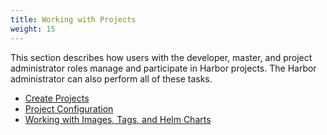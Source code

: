 ```yaml
---
title: Working with Projects
weight: 15
---
```


This section describes how users with the developer, master, and project administrator roles manage and participate in Harbor projects. The Harbor administrator can also perform all of these tasks.

- [Create Projects](create-projects/_index.md)
- [Project Configuration](project-configuration/_index.md)
- [Working with Images, Tags, and Helm Charts](working-with-images/_index.md)
